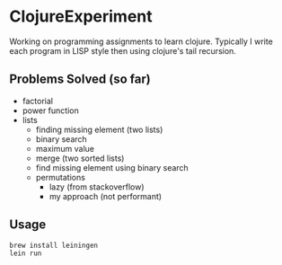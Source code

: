 ClojureExperiment
=================

Working on programming assignments to learn clojure. Typically 
I write each program in LISP style then using clojure's tail
recursion.

Problems Solved (so far)
--
* factorial 
* power function
* lists
    * finding missing element (two lists)
    * binary search
    * maximum value
    * merge (two sorted lists)
    * find missing element using binary search
    * permutations
      * lazy (from stackoverflow)
      * my approach (not performant)

Usage 
---
    brew install leiningen
    lein run
